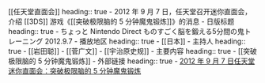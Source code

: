 [[任天堂直面会]]
heading:: true
	- 2012 年 9 月 7 日，任天堂召开迷你直面会，介绍 [[3DS]] 游戏《[[突破极限脑的 5 分钟魔鬼锻炼]]》的消息
	- 日版标题
	  heading:: true
		- ちょっと Nintendo Direct ものすごく脳を鍛える5分間の鬼トレーニング 2012.9.7
	- 播放地区
	  heading:: true
		- [[日本]]
	- 主持人
	  heading:: true
		- [[岩田聪]]
		- [[菅广文]]
		- [[宇治原史规]]
	- 主要内容
	  heading:: true
		- [[突破极限脑的 5 分钟魔鬼锻炼]]
	- 外部链接
	  heading:: true
		- [2012 年 9 月 7 日任天堂迷你直面会：突破极限脑的 5 分钟魔鬼锻炼](https://www.bilibili.com/video/BV1hp4y117tY/)